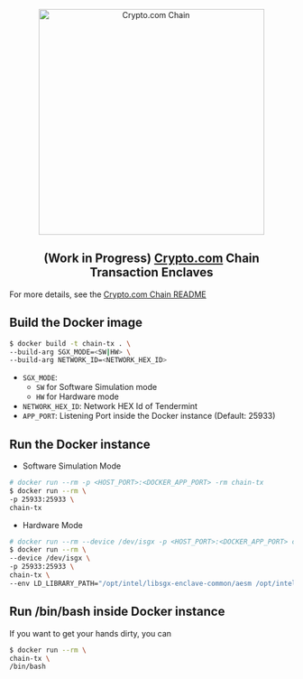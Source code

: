 <p align="center">
  <img src="https://avatars0.githubusercontent.com/u/41934032?s=400&v=4" alt="Crypto.com Chain" width="400">
</p>

<h2 align="center">(Work in Progress) <a href="https://crypto.com">Crypto.com<a> Chain Transaction Enclaves</h2

For more details, see the [Crypto.com Chain README](https://github.com/crypto-com/chain)


## Build the Docker image
```bash
$ docker build -t chain-tx . \
--build-arg SGX_MODE=<SW|HW> \
--build-arg NETWORK_ID=<NETWORK_HEX_ID>
```

- `SGX_MODE`:
  - `SW` for Software Simulation mode
  - `HW` for Hardware mode
- `NETWORK_HEX_ID`: Network HEX Id of Tendermint
- `APP_PORT`: Listening Port inside the Docker instance (Default: 25933)

## Run the Docker instance

- Software Simulation Mode
```bash
# docker run --rm -p <HOST_PORT>:<DOCKER_APP_PORT> -rm chain-tx
$ docker run --rm \
-p 25933:25933 \
chain-tx
```

- Hardware Mode
```bash
# docker run --rm --device /dev/isgx -p <HOST_PORT>:<DOCKER_APP_PORT> chain-tx --env LD_LIBRARY_PATH="/opt/intel/libsgx-enclave-common/aesm /opt/intel/libsgx-enclave-common/aesm/aesm_service"
$ docker run --rm \
--device /dev/isgx \
-p 25933:25933 \
chain-tx \
--env LD_LIBRARY_PATH="/opt/intel/libsgx-enclave-common/aesm /opt/intel/libsgx-enclave-common/aesm/aesm_service"
```

## Run /bin/bash inside Docker instance

If you want to get your hands dirty, you can
```bash
$ docker run --rm \
chain-tx \
/bin/bash
```
